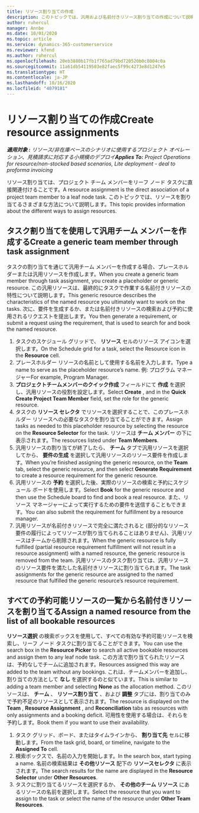 ```yaml
---
title: リソース割り当ての作成
description: このトピックでは、汎用および名前付きリソース割り当ての作成について説明します。
author: ruhercul
manager: Annbe
ms.date: 10/01/2020
ms.topic: article
ms.service: dynamics-365-customerservice
ms.reviewer: kfend
ms.author: ruhercul
ms.openlocfilehash: 20eb3880b17fb1f765ad79bd720520b0c8004c0a
ms.sourcegitcommit: 11a61db54119503e82faec5f99c4273e8d1247e5
ms.translationtype: HT
ms.contentlocale: ja-JP
ms.lasthandoff: 10/16/2020
ms.locfileid: "4079181"
---
```

# <a name="create-resource-assignments"></a><span data-ttu-id="e2f6c-103">リソース割り当ての作成</span><span class="sxs-lookup"><span data-stu-id="e2f6c-103">Create resource assignments</span></span>

<span data-ttu-id="e2f6c-104">_**適用対象 :** リソース/非在庫ベースのシナリオに使用するプロジェクト オペレーション、見積請求に対応する小規模のデプロイ_</span><span class="sxs-lookup"><span data-stu-id="e2f6c-104">_**Applies To:** Project Operations for resource/non-stocked based scenarios, Lite deployment - deal to proforma invoicing_</span></span>


<span data-ttu-id="e2f6c-105">リソース割り当ては、プロジェクト チーム メンバーをリーフ ノード タスクに直接関連付けることです。</span><span class="sxs-lookup"><span data-stu-id="e2f6c-105">A resource assignment is the direct association of a project team member to a leaf node task.</span></span> <span data-ttu-id="e2f6c-106">このトピックでは、リソースを割り当てるさまざまな方法について説明します。</span><span class="sxs-lookup"><span data-stu-id="e2f6c-106">This topic provides information about the different ways to assign resources.</span></span>

## <a name="create-a-generic-team-member-through-task-assignment"></a><span data-ttu-id="e2f6c-107">タスク割り当てを使用して汎用チーム メンバーを作成する</span><span class="sxs-lookup"><span data-stu-id="e2f6c-107">Create a generic team member through task assignment</span></span>


<span data-ttu-id="e2f6c-108">タスクの割り当てを通じて汎用チーム メンバーを作成する場合、プレースホルダーまたは汎用リソースを作成します。</span><span class="sxs-lookup"><span data-stu-id="e2f6c-108">When you create a generic team member through task assignment, you create a placeholder or generic resource.</span></span> <span data-ttu-id="e2f6c-109">この汎用リソースは、最終的にタスクで作業する名前付きリソースの特性について説明します。</span><span class="sxs-lookup"><span data-stu-id="e2f6c-109">This generic resource describes the characteristics of the named resource you ultimately want to work on the tasks.</span></span> <span data-ttu-id="e2f6c-110">次に、要件を生成するか、または名前付きリソースの検索および予約に使用されるリクエストを提出します。</span><span class="sxs-lookup"><span data-stu-id="e2f6c-110">You then generate a requirement, or submit a request using the requirement, that is used to search for and book the named resource.</span></span>

1. <span data-ttu-id="e2f6c-111">タスクのスケジュール グリッドで、 **リソース** セルのリソース アイコンを選択します。</span><span class="sxs-lookup"><span data-stu-id="e2f6c-111">On the Schedule grid for a task, select the Resource icon in the **Resource** cell.</span></span>
2. <span data-ttu-id="e2f6c-112">プレースホルダー リソースの名前として使用する名前を入力します。</span><span class="sxs-lookup"><span data-stu-id="e2f6c-112">Type a name to serve as the placeholder resource’s name.</span></span> <span data-ttu-id="e2f6c-113">例: プログラム マネージャー</span><span class="sxs-lookup"><span data-stu-id="e2f6c-113">For example, Program Manager.</span></span>
3. <span data-ttu-id="e2f6c-114">**プロジェクトチームメンバーのクイック作成** フィールドにて **作成** を選択し、汎用リソースの役割を設定します。</span><span class="sxs-lookup"><span data-stu-id="e2f6c-114">Select **Create** , and in the **Quick Create Project Team Member** field, set the role for the generic resource.</span></span>
4. <span data-ttu-id="e2f6c-115">タスクの **リソース セレクタ** でリソースを選択することで、このプレースホルダー リソースへの必要なタスクを割り当てることができます。</span><span class="sxs-lookup"><span data-stu-id="e2f6c-115">Assign tasks as needed to this placeholder resource by selecting the resource on the **Resource Selector** for the task.</span></span> <span data-ttu-id="e2f6c-116">リソースは **チーム メンバー** の下に表示されます。</span><span class="sxs-lookup"><span data-stu-id="e2f6c-116">The resources listed under **Team Members**.</span></span>
5. <span data-ttu-id="e2f6c-117">汎用リソースの割り当てが終了したら、 **チーム** タブで汎用リソースを選択してから、 **要件の生成** を選択して汎用リソースのリソース要件を作成します。</span><span class="sxs-lookup"><span data-stu-id="e2f6c-117">When you’re finished assigning the generic resource, on the **Team** tab, select the generic resource, and then select **Generate Requirement** to create a resource requirement for the generic resource.</span></span>
6. <span data-ttu-id="e2f6c-118">汎用リソースの **予約** を選択した後、実際のリソースの検索と予約にスケジュール ボードを使用します。</span><span class="sxs-lookup"><span data-stu-id="e2f6c-118">Select **Book** for the generic resource and then use the Schedule board to find and book a real resource.</span></span> <span data-ttu-id="e2f6c-119">また、リソース マネージャーによって実行するための要件を送信することもできます。</span><span class="sxs-lookup"><span data-stu-id="e2f6c-119">You can also submit the requirement for fulfillment by a resource manager.</span></span>
7. <span data-ttu-id="e2f6c-120">汎用リソースが名前付きリソースで完全に満たされると (部分的なリソース要件の履行によってリソースが割り当てられることはありません)、汎用リソースはチームから削除されます。</span><span class="sxs-lookup"><span data-stu-id="e2f6c-120">When the generic resource is fully fulfilled (partial resource requirement fulfillment will not result in a resource assignment) with a named resource, the generic resource is removed from the team.</span></span> <span data-ttu-id="e2f6c-121">汎用リソースのタスク割り当ては、汎用リソースのリソース要件を満たした名前付きリソースに割り当てられます。</span><span class="sxs-lookup"><span data-stu-id="e2f6c-121">The task assignments for the generic resource are assigned to the named resource that fulfilled the generic resource’s resource requirement.</span></span>

## <a name="assign-a-named-resource-from-the-list-of-all-bookable-resources"></a><span data-ttu-id="e2f6c-122">すべての予約可能リソースの一覧から名前付きリソースを割り当てる</span><span class="sxs-lookup"><span data-stu-id="e2f6c-122">Assign a named resource from the list of all bookable resources</span></span>

<span data-ttu-id="e2f6c-123">**リソース選択** の検索ボックスを使用して、すべての有効な予約可能リソースを検索し、リーフ ノード タスクに割り当てることができます。</span><span class="sxs-lookup"><span data-stu-id="e2f6c-123">You can use the search box in the **Resource Picker** to search all active bookable resources and assign them to any leaf node task.</span></span> <span data-ttu-id="e2f6c-124">この方法で割り当てられたリソースは、予約なしでチームに追加されます。</span><span class="sxs-lookup"><span data-stu-id="e2f6c-124">Resources assigned this way are added to the team without any bookings.</span></span> <span data-ttu-id="e2f6c-125">これは、チームメンバーを追加し、割り当ての方法として **なし** を選択するのと似ています。</span><span class="sxs-lookup"><span data-stu-id="e2f6c-125">This is similar to adding a team member and selecting **None** as the allocation method.</span></span> <span data-ttu-id="e2f6c-126">このリソースは、 **チーム** 、 **リソース割り当て** 、および **調整** タブには、割り当てのみで予約不足のリソースとして表示されます。</span><span class="sxs-lookup"><span data-stu-id="e2f6c-126">The resource is displayed on the **Team** , **Resource Assignment** , and **Reconciliation** tabs as resources with only assignments and a booking deficit.</span></span> <span data-ttu-id="e2f6c-127">可用性を使用する場合は、それらを予約します。</span><span class="sxs-lookup"><span data-stu-id="e2f6c-127">Book them if you want to use their availability.</span></span>

1. <span data-ttu-id="e2f6c-128">タスク グリッド、ボード、またはタイムラインから、 **割り当て先** セルに移動します。</span><span class="sxs-lookup"><span data-stu-id="e2f6c-128">From the task grid, board, or timeline, navigate to the **Assigned To** cell.</span></span>
2. <span data-ttu-id="e2f6c-129">検索ボックスで、名前の入力を開始します。</span><span class="sxs-lookup"><span data-stu-id="e2f6c-129">In the search box, start typing a name.</span></span> <span data-ttu-id="e2f6c-130">名前の検索結果は **その他リソース** 配下の **リソースセレクタ** に表示されます。</span><span class="sxs-lookup"><span data-stu-id="e2f6c-130">The search results for the name are displayed in the **Resource Selector** under **Other Resources**.</span></span>
3. <span data-ttu-id="e2f6c-131">タスクに割り当てるリソースを選択するか、 **その他のチーム リソース** にあるリソースの名前を選択します。</span><span class="sxs-lookup"><span data-stu-id="e2f6c-131">Select the resource that you want to assign to the task or select the name of the resource under **Other Team Resources**.</span></span>

